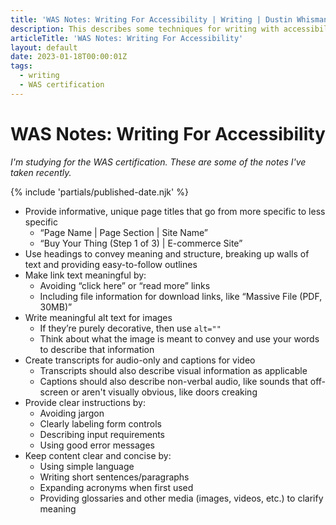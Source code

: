 ```yaml
---
title: 'WAS Notes: Writing For Accessibility | Writing | Dustin Whisman'
description: This describes some techniques for writing with accessibility in mind, with the key takeaway being to keep things simple and orderly.
articleTitle: 'WAS Notes: Writing For Accessibility'
layout: default
date: 2023-01-18T00:00:01Z
tags:
  - writing
  - WAS certification
---
```


# WAS Notes: Writing For Accessibility

_I'm studying for the WAS certification. These are some of the notes I've taken recently._

{% include 'partials/published-date.njk' %}

- Provide informative, unique page titles that go from more specific to less specific
  - “Page Name | Page Section | Site Name”
  - “Buy Your Thing (Step 1 of 3) | E-commerce Site”
- Use headings to convey meaning and structure, breaking up walls of text and providing easy-to-follow outlines
- Make link text meaningful by:
  - Avoiding “click here” or “read more” links
  - Including file information for download links, like “Massive File (PDF, 30MB)”
- Write meaningful alt text for images
  - If they’re purely decorative, then use `alt=""`
  - Think about what the image is meant to convey and use your words to describe that information
- Create transcripts for audio-only and captions for video
  - Transcripts should also describe visual information as applicable
  - Captions should also describe non-verbal audio, like sounds that off-screen or aren't visually obvious, like doors creaking
- Provide clear instructions by:
  - Avoiding jargon
  - Clearly labeling form controls
  - Describing input requirements
  - Using good error messages
- Keep content clear and concise by:
  - Using simple language
  - Writing short sentences/paragraphs
  - Expanding acronyms when first used
  - Providing glossaries and other media (images, videos, etc.) to clarify meaning

